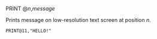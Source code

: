 PRINT @*n*,*message*

Prints message on low-resolution text screen at position *n*.

```ecb2
PRINT@11,"HELLO!"
```
